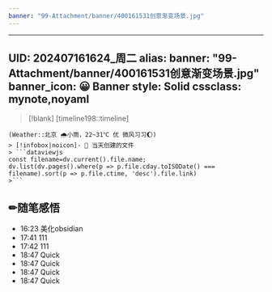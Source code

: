 ```yaml
---
banner: "99-Attachment/banner/400161531创意渐变场景.jpg"
---
```

---
UID: 202407161624_周二 
alias:
banner: "99-Attachment/banner/400161531创意渐变场景.jpg"
banner_icon: 😀
Banner style: Solid
cssclass: mynote,noyaml
---
> [!blank] 
> [timeline198::timeline]
```ad-flex
(Weather::北京 🌧小雨，22~31℃ 优 微风习习🌔)
> [!infobox|noicon]- 🔖 当天创建的文件
> ```dataviewjs 
const filename=dv.current().file.name;
dv.list(dv.pages().where(p => p.file.cday.toISODate() === filename).sort(p => p.file.ctime, 'desc').file.link) 
>```
```
## ✏随笔感悟
- 16:23 美化obsidian
- 17:41 111
- 17:42 111
- 18:47 Quick
- 18:47 Quick
- 18:47 Quick
- 18:47 Quick